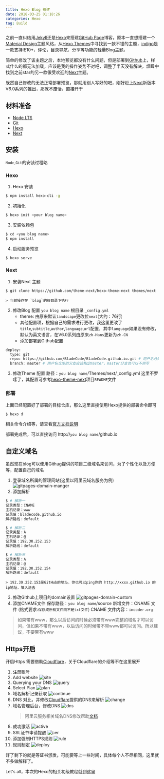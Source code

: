 ```yaml
---
title: Hexo Blog 搭建
date: 2018-03-25 01:18:26
categories: Hexo
tag: Build
---
```


之前一直纠结用[Jekyll](https://jekyllrb.com)还是[Hexo](https://hexo.io)来搭建[GitHub Page](https://pages.github.com)博客，原本一直想搭建一个[Material Design](https://material.io/guidelines/)主题风格，从[Hexo Themes](https://hexo.io/themes)中寻找到一款不错的主题，[indigo](https://github.com/yscoder/hexo-theme-indigo)是一款支持IE10+，评论，目录导航，分享等功能的轻量Blog主题。

简单的修改了该主题之后，本地预览都没有什么问题，但是部署到[Github]()上，样式什么的都无法加载，应该是我的操作姿势不对吧，调整了半天没有解决，烦躁中找到之前star的另一款很受欢迎的[Next](https://github.com/iissnan/hexo-theme-next)主题。

既然自己修改的无法正常部署预览，那就用别人写好的吧，刚好赶上[Next](https://github.com/theme-next/hexo-theme-next)新版本V6.0系列的推出，那就不废话，直接开干

## 材料准备
* [Node LTS](https://nodejs.org/en/download)
* [Git](https://git-scm.com/downloads)
* [Hexo](https://hexo.io)
* [Next](https://github.com/theme-next/hexo-theme-next)

## 安装
`Node`,`Git`的安装过程略

### Hexo
1. Hexo 安装
``` bash
$ npm install hexo-cli -g
```
2. 初始化
``` bash
$ hexo init <your blog name>
```
3. 安装依赖包
``` bash
$ cd <you blog name>
$ npm install
```
4. 启动服务预览
``` bash
$ hexo serve
```

### Next
1. 安装Next 主题
``` bash
$ git clone https://github.com/theme-next/hexo-theme-next themes/next
```
    > 当前操作在 `blog`的根目录下执行

2. 修改Blog 配置
`you blog name` 根目录 `_config.yml`
    * theme: 由原来默认`landscape`更改位`next`(大约：76行)
    * 其他配置项，根据自己的需求进行更改，我这里更改了`title`,`subtitle`,`author`,`language`,`url`配置，其中`language`如果没有修改，默认为英文语言，在V6.0系列由原来`zh-Hans`更新为`zh-CN`
    * 添加部署到Github配置
``` bash
deploy:
  type: git
  repo: https://github.com/BladeCode/BladeCode.github.io.git # 用户名仓库
  branch: master # 用户名仓库的分支应该指定master，master分支也可以不用写
```

3. 修改Theme 配置
路径：`you blog name`/Themes/next/_config.yml
这里不罗嗦了，其配置可参考[hexo-theme-next](https://github.com/iissnan/hexo-theme-next)项目`README`文件

### 部署
上面已经配置好了部署的目标仓库，那么这里直接使用Hexo提供的部署命令即可
``` bash
$ hexo d
```
相关命令介绍等，请查看[官方文档说明](https://hexo.io/docs)

部署完成后，可以直接访问 http://`you blog name`/github.io

## 自定义域名
虽然现在blog可以使用Githug提供的项目二级域名来访问，为了个性化以及方便等，配置自己的域名
1. 登录域名所属的管理网站(这里以阿里云域名服务为例)
    ![gitpages-domain-manger](http://7xoc0z.com1.z0.glb.clouddn.com/gitpages-domain-manger.png)
2. 添加解析
``` bash
$ # 解析一
记录类型：CNAME
主机记录：www
记录值：bladecode.github.io
解析路线：default

$ # 解析二
记录类型：A
主机记录：@
记录值：192.30.252.153
解析路线：default

$ # 解析三
记录类型：A
主机记录：@
记录值：192.30.252.154
解析路线：default
```
    > 192.30.252.153是GitHub的地址，你也可以ping你的 http://xxxx.github.io 的ip地址，填入进去

3. 修改Github上项目的domain设置
    ![gitpages-domain-custom](http://7xoc0z.com1.z0.glb.clouddn.com/gitpages-domain-custom.png)
4. 添加CNAME文件
保存路径：`you blog name`/source
新增文件：CNAME 文件 (格式要求:`保存成所有文件而不是txt文件`)
CNAME 文件内容：`incoder.org`
> 如果带有www，那么以后访问的时候必须带有www完整的域名才可以访问，但如果不带有www，以后访问的时候带不带www都可以访问。所以建议，不要带有www

## Https开启
开启Https 需要借助[Cloudflare](https://www.cloudflare.com)，关于Cloudflare的介绍等不在这里展开
1. 注册账号
2. Add website
    ![site](http://7xoc0z.com1.z0.glb.clouddn.com/gitpages-https-add-site.png)
3. Querying your DNS
    ![query](http://7xoc0z.com1.z0.glb.clouddn.com/gitpages-https-dns-query.png)
4. Select Plan
    ![plan](http://7xoc0z.com1.z0.glb.clouddn.com/gitpages-https-select-plan.png)
5. 域名解析记录获取
    ![continue](http://7xoc0z.com1.z0.glb.clouddn.com/gitpages-https-continue.png)
6. DNS 对比，并修改[Cloudflare]()提供的DNS来解析
    ![change](http://7xoc0z.com1.z0.glb.clouddn.com/gitpages-https-change-dns.png)
7. 域名管理后台，修改DNS
    ![dns](http://7xoc0z.com1.z0.glb.clouddn.com/gitpages-https-wanwang-dns.png)
    > 阿里云服务相关域名DNS修改帮助[文档](https://help.aliyun.com/knowledge_detail/39844.html)
8. 成功激活
    ![active](http://7xoc0z.com1.z0.glb.clouddn.com/gitpages-https-active.png)
9. SSL证书申请提醒
    ![cer](http://7xoc0z.com1.z0.glb.clouddn.com/gitpages-https-ssl-cer.png)
10. 添加强制HTTPS规则
    ![rule](http://7xoc0z.com1.z0.glb.clouddn.com/gitpages-https-page-rule.png)
11. 规则制定
    ![deploy](http://7xoc0z.com1.z0.glb.clouddn.com/gitpages-https-deploy-https.png)

好了剩下的就是等证书颁发，可能要等上一些时间，具体每个人不尽相同，这里就不多做解释了。

Let's all，本次的Hexo的相关初级教程就到这里

